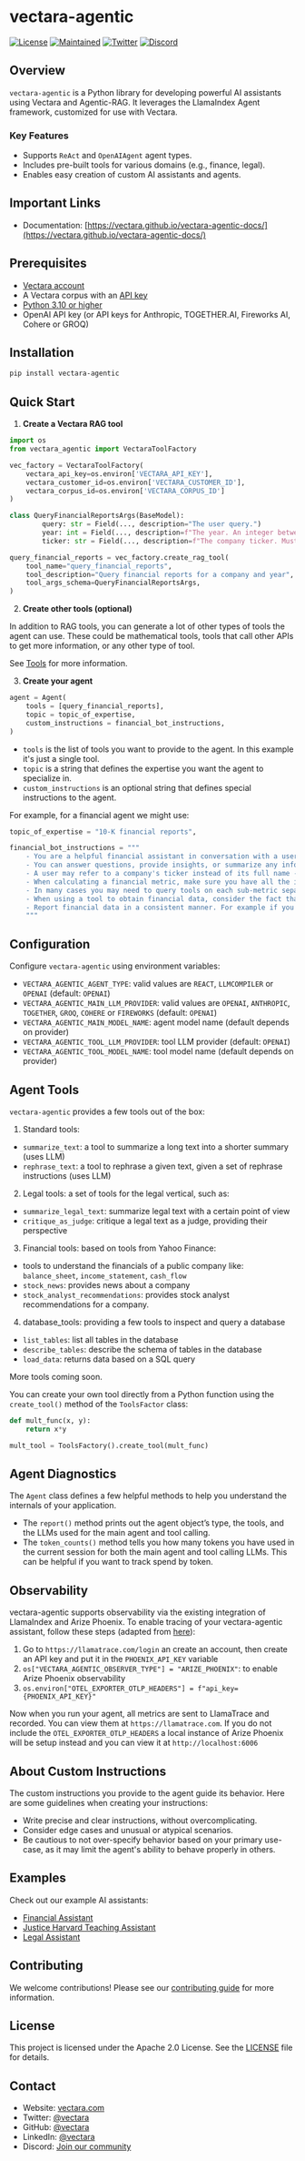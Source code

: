 # vectara-agentic

[![License](https://img.shields.io/badge/License-Apache%202.0-blue.svg)](https://opensource.org/licenses/Apache-2.0)
[![Maintained](https://img.shields.io/badge/Maintained%3F-yes-green.svg)](https://github.com/vectara/py-vectara-agentic/graphs/commit-activity)
[![Twitter](https://img.shields.io/twitter/follow/vectara.svg?style=social&label=Follow%20%40Vectara)](https://twitter.com/vectara)
[![Discord](https://img.shields.io/badge/Discord-Join%20Us-blue?style=social&logo=discord)](https://discord.com/invite/GFb8gMz6UH)

## Overview

`vectara-agentic` is a Python library for developing powerful AI assistants using Vectara and Agentic-RAG. It leverages the LlamaIndex Agent framework, customized for use with Vectara.

### Key Features

- Supports `ReAct` and `OpenAIAgent` agent types.
- Includes pre-built tools for various domains (e.g., finance, legal).
- Enables easy creation of custom AI assistants and agents.

## Important Links

- Documentation: [https://vectara.github.io/vectara-agentic-docs/](https://vectara.github.io/vectara-agentic-docs/)

## Prerequisites

- [Vectara account](https://console.vectara.com/signup/?utm_source=github&utm_medium=code&utm_term=DevRel&utm_content=vectara-agentic&utm_campaign=github-code-DevRel-vectara-agentic)
- A Vectara corpus with an [API key](https://docs.vectara.com/docs/api-keys)
- [Python 3.10 or higher](https://www.python.org/downloads/)
- OpenAI API key (or API keys for Anthropic, TOGETHER.AI, Fireworks AI, Cohere or GROQ)

## Installation

```bash
pip install vectara-agentic
```

## Quick Start

1. **Create a Vectara RAG tool**

```python
import os
from vectara_agentic import VectaraToolFactory

vec_factory = VectaraToolFactory(
    vectara_api_key=os.environ['VECTARA_API_KEY'],
    vectara_customer_id=os.environ['VECTARA_CUSTOMER_ID'],
    vectara_corpus_id=os.environ['VECTARA_CORPUS_ID']
)

class QueryFinancialReportsArgs(BaseModel):
        query: str = Field(..., description="The user query.")
        year: int = Field(..., description=f"The year. An integer between {min(years)} and {max(years)}.")
        ticker: str = Field(..., description=f"The company ticker. Must be a valid ticket symbol from the list {tickers.keys()}.")

query_financial_reports = vec_factory.create_rag_tool(
    tool_name="query_financial_reports",
    tool_description="Query financial reports for a company and year",
    tool_args_schema=QueryFinancialReportsArgs,
)
```

2. **Create other tools (optional)**

In addition to RAG tools, you can generate a lot of other types of tools the agent can use. These could be mathematical tools, tools 
that call other APIs to get more information, or any other type of tool.

See [Tools](#agent-tools) for more information.

3. **Create your agent**

```python
agent = Agent(
    tools = [query_financial_reports],
    topic = topic_of_expertise,
    custom_instructions = financial_bot_instructions,
)
```
- `tools` is the list of tools you want to provide to the agent. In this example it's just a single tool.
- `topic` is a string that defines the expertise you want the agent to specialize in.
- `custom_instructions` is an optional string that defines special instructions to the agent.

For example, for a financial agent we might use:

```python
topic_of_expertise = "10-K financial reports",

financial_bot_instructions = """
    - You are a helpful financial assistant in conversation with a user. Use your financial expertise when crafting a query to the tool, to ensure you get the most accurate information.
    - You can answer questions, provide insights, or summarize any information from financial reports.
    - A user may refer to a company's ticker instead of its full name - consider those the same when a user is asking about a company.
    - When calculating a financial metric, make sure you have all the information from tools to complete the calculation.
    - In many cases you may need to query tools on each sub-metric separately before computing the final metric.
    - When using a tool to obtain financial data, consider the fact that information for a certain year may be reported in the the following year's report.
    - Report financial data in a consistent manner. For example if you report revenue in thousands, always report revenue in thousands.
    """
```

## Configuration

Configure `vectara-agentic` using environment variables:

- `VECTARA_AGENTIC_AGENT_TYPE`: valid values are `REACT`, `LLMCOMPILER` or `OPENAI` (default: `OPENAI`)
- `VECTARA_AGENTIC_MAIN_LLM_PROVIDER`: valid values are `OPENAI`, `ANTHROPIC`, `TOGETHER`, `GROQ`, `COHERE` or `FIREWORKS` (default: `OPENAI`)
- `VECTARA_AGENTIC_MAIN_MODEL_NAME`: agent model name (default depends on provider)
- `VECTARA_AGENTIC_TOOL_LLM_PROVIDER`: tool LLM provider (default: `OPENAI`)
- `VECTARA_AGENTIC_TOOL_MODEL_NAME`: tool model name (default depends on provider)

## Agent Tools

`vectara-agentic` provides a few tools out of the box:
1. Standard tools: 
- `summarize_text`: a tool to summarize a long text into a shorter summary (uses LLM)
- `rephrase_text`: a tool to rephrase a given text, given a set of rephrase instructions (uses LLM)
  
2. Legal tools: a set of tools for the legal vertical, such as:
- `summarize_legal_text`: summarize legal text with a certain point of view
- `critique_as_judge`: critique a legal text as a judge, providing their perspective

3. Financial tools: based on tools from Yahoo Finance:
- tools to understand the financials of a public company like: `balance_sheet`, `income_statement`, `cash_flow`
- `stock_news`: provides news about a company
- `stock_analyst_recommendations`: provides stock analyst recommendations for a company.

4. database_tools: providing a few tools to inspect and query a database
- `list_tables`: list all tables in the database
- `describe_tables`: describe the schema of tables in the database
- `load_data`: returns data based on a SQL query

More tools coming soon.

You can create your own tool directly from a Python function using the `create_tool()` method of the `ToolsFactor` class:

```Python
def mult_func(x, y):
    return x*y

mult_tool = ToolsFactory().create_tool(mult_func)
```

## Agent Diagnostics

The `Agent` class defines a few helpful methods to help you understand the internals of your application. 
* The `report()` method prints out the agent object’s type, the tools, and the LLMs used for the main agent and tool calling.
* The `token_counts()` method tells you how many tokens you have used in the current session for both the main agent and tool calling LLMs. This can be helpful if you want to track spend by token.

## Observability

vectara-agentic supports observability via the existing integration of LlamaIndex and Arize Phoenix.
To enable tracing of your vectara-agentic assistant, follow these steps (adapted from [here](https://docs.llamaindex.ai/en/stable/module_guides/observability/)):
1. Go to `https://llamatrace.com/login` an create an account, then create an API key and put it in the `PHOENIX_API_KEY` variable
2. `os["VECTARA_AGENTIC_OBSERVER_TYPE"] = "ARIZE_PHOENIX"`: to enable Arize Phoenix observability
3. `os.environ["OTEL_EXPORTER_OTLP_HEADERS"] = f"api_key={PHOENIX_API_KEY}"`

Now when you run your agent, all metrics are sent to LlamaTrace and recorded. You can view them at `https://llamatrace.com`.
If you do not include the `OTEL_EXPORTER_OTLP_HEADERS` a local instance of Arize Phoenix will be setup instead and you can view it at `http://localhost:6006`

## About Custom Instructions

The custom instructions you provide to the agent guide its behavior.
Here are some guidelines when creating your instructions:
- Write precise and clear instructions, without overcomplicating.
- Consider edge cases and unusual or atypical scenarios.
- Be cautious to not over-specify behavior based on your primary use-case, as it may limit the agent's ability to behave properly in others.

## Examples

Check out our example AI assistants:

- [Financial Assistant](https://huggingface.co/spaces/vectara/finance-chat)
- [Justice Harvard Teaching Assistant](https://huggingface.co/spaces/vectara/Justice-Harvard)
- [Legal Assistant](https://huggingface.co/spaces/vectara/legal-agent)


## Contributing

We welcome contributions! Please see our [contributing guide](https://github.com/vectara/py-vectara-agentic/blob/main/CONTRIBUTING.md) for more information.

## License

This project is licensed under the Apache 2.0 License. See the [LICENSE](https://github.com/vectara/py-vectara-agentic/blob/master/LICENSE) file for details.

## Contact

- Website: [vectara.com](https://vectara.com)
- Twitter: [@vectara](https://twitter.com/vectara)
- GitHub: [@vectara](https://github.com/vectara)
- LinkedIn: [@vectara](https://www.linkedin.com/company/vectara/)
- Discord: [Join our community](https://discord.gg/GFb8gMz6UH)
